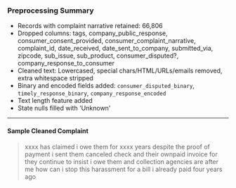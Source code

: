 ### Preprocessing Summary

- Records with complaint narrative retained: 66,806
- Dropped columns: tags, company_public_response, consumer_consent_provided, consumer_complaint_narrative, complaint_id, date_received, date_sent_to_company, submitted_via, zipcode, sub_issue, sub_product, consumer_disputed?, company_response_to_consumer
- Cleaned text: Lowercased, special chars/HTML/URLs/emails removed, extra whitespace stripped
- Binary and encoded fields added: `consumer_disputed_binary`, `timely_response_binary`, `company_response_encoded`
- Text length feature added
- State nulls filled with 'Unknown'

---

####  Sample Cleaned Complaint
> xxxx has claimed i owe them for xxxx years despite the proof of payment i sent them canceled check and their ownpaid invoice for they continue to insist i owe them and collection agencies are after me how can i stop this harassment for a bill i already paid four years ago
